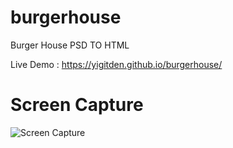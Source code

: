 # burgerhouse
Burger House PSD TO HTML

Live Demo : https://yigitden.github.io/burgerhouse/



# Screen Capture

![Screen Capture](./images/screencapture-burger.png)

